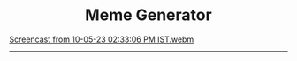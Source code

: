 <h1 align="center"> Meme Generator </h1>

[Screencast from 10-05-23 02:33:06 PM IST.webm](https://github.com/SyedImtiyaz-1/mini-Projects/assets/121503426/ba87c1d6-0c7f-437c-a4d4-4fbe6fec8894)

<hr>

